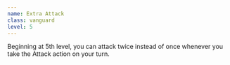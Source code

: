 ```yaml
---
name: Extra Attack
class: vanguard
level: 5
---
```

Beginning at 5th level, you can attack twice instead of once whenever you take the Attack action on your turn.

